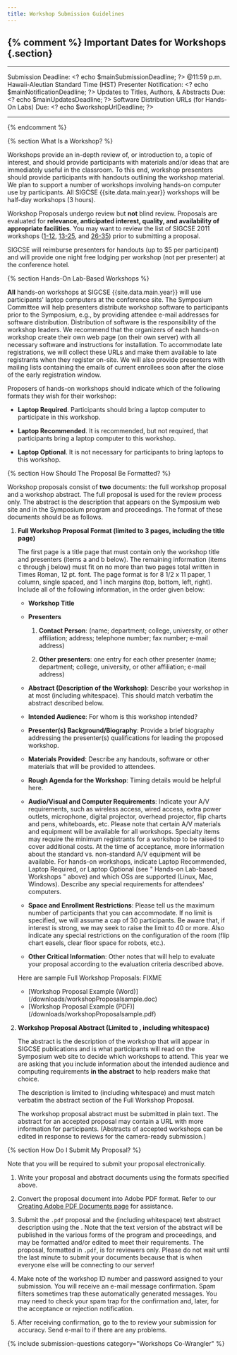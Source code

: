 ```yaml
---
title: Workshop Submission Guidelines
---
```


{% comment %}
Important Dates for Workshops {.section}
-----------------------------

  ----------------------------------------------------- ------------------------------------------
  Submission Deadline:                                  \<? echo \$mainSubmissionDeadline; ?\>
  @11:59 p.m. Hawaii-Aleutian Standard Time (HST)
  Presenter Notification:                               \<? echo \$mainNotificationDeadline; ?\>
  Updates to Titles, Authors, & Abstracts Due:          \<? echo \$mainUpdatesDeadline; ?\>
  Software Distribution URLs (for Hands-On Labs) Due:   \<? echo \$workshopUrlDeadline; ?\>
  ----------------------------------------------------- ------------------------------------------
{% endcomment %}

{% section What Is a Workshop? %}

Workshops provide an in-depth review of, or introduction to, a topic of
interest, and should provide participants with materials and/or ideas
that are immediately useful in the classroom. To this end, workshop
presenters should provide participants with handouts outlining the
workshop material. We plan to support a number of workshops involving
hands-on computer use by participants. All SIGCSE {{site.data.main.year}} workshops will be half-day workshops (3 hours).

Workshop Proposals undergo review but **not** blind review. Proposals
are evaluated for **relevance, anticipated interest, quality, and
availability of appropriate facilities**. You may want to review the
list of SIGCSE 2011 workshops
([1-12](http://db.grinnell.edu/sigcse/sigcse2011/Program/viewAcceptedDayTime.asp?timeID=119002200),
[13-25](http://db.grinnell.edu/sigcse/sigcse2011/Program/viewAcceptedDayTime.asp?timeID=319002200),
and
[26-35](http://db.grinnell.edu/sigcse/sigcse2011/Program/viewAcceptedDayTime.asp?timeID=415001800))
prior to submitting a proposal.

SIGCSE will reimburse presenters for handouts (up to \$5 per
participant) and will provide one night free lodging per workshop (not
per presenter) at the conference hotel.


{% section Hands-On Lab-Based Workshops %}

**All** hands-on workshops at SIGCSE {{site.data.main.year}} will
use participants' laptop computers at the conference site. The Symposium
Committee will help presenters distribute workshop software to
participants prior to the Symposium, e.g., by providing attendee e-mail
addresses for software distribution. Distribution of software is the
responsibility of the workshop leaders. We recommend that the organizers
of each hands-on workshop create their own web page (on their own
server) with all necessary software and instructions for installation.
To accommodate late registrations, we will collect these URLs and make
them available to late registrants when they register on-site. We will
also provide presenters with mailing lists containing the emails of
current enrollees soon after the close of the early registration window.

Proposers of hands-on workshops should indicate which of the following
formats they wish for their workshop:

-   **Laptop Required**. Participants should bring a laptop computer to
    participate in this workshop.
    
-   **Laptop Recommended**. It is recommended, but not required, that
    participants bring a laptop computer to this workshop.
    
-   **Laptop Optional**. It is not necessary for participants to bring
    laptops to this workshop.


{% section How Should The Proposal Be Formatted? %}

Workshop proposals consist of **two** documents: the full workshop
proposal and a workshop abstract. The full proposal is used for the
review process only. The abstract is the description that appears on the
Symposium web site and in the Symposium program and proceedings. The
format of these documents should be as follows.

1.  **Full Workshop Proposal Format (limited to 3 pages, including the
    title page)**

    The first page is a title page that must contain only the workshop
    title and presenters (items a and b below). The remaining
    information (items c through j below) must fit on no more than two
    pages total written in Times Roman, 12 pt. font. The page format is
    for 8 1/2 x 11 paper, 1 column, single spaced, and 1 inch margins
    (top, bottom, left, right). Include all of the following
    information, in the order given below:

    -   **Workshop Title**
    
    -   **Presenters**
    
        1.  **Contact Person**: (name; department; college, university,
            or other affiliation; address; telephone number; fax number;
            e-mail address)
            
        2.  **Other presenters**: one entry for each other presenter
            (name; department; college, university, or other
            affiliation; e-mail address)

    -   **Abstract (Description of the Workshop)**: Describe your
        workshop in at most (including whitespace). This should match
        verbatim the abstract described below.
        
    -   **Intended Audience**: For whom is this workshop intended?
    
    -   **Presenter(s) Background/Biography**: Provide a brief biography
        addressing the presenter(s) qualifications for leading the
        proposed workshop.
        
    -   **Materials Provided**: Describe any handouts, software or other
        materials that will be provided to attendees.
        
    -   **Rough Agenda for the Workshop**: Timing details would be
        helpful here.
        
    -   **Audio/Visual and Computer Requirements**: Indicate your A/V
        requirements, such as wireless access, wired access, extra power
        outlets, microphone, digital projector, overhead projector, flip
        charts and pens, whiteboards, etc. Please note that certain A/V
        materials and equipment will be available for all workshops.
        Specialty items may require the minimum registrants for a
        workshop to be raised to cover additional costs. At the time of
        acceptance, more information about the standard vs. non-standard
        A/V equipment will be available. For hands-on workshops,
        indicate Laptop Recommended, Laptop Required, or Laptop Optional
        (see " Hands-on Lab-based Workshops " above) and which OSs are
        supported (Linux, Mac, Windows). Describe any special
        requirements for attendees' computers.
        
    -   **Space and Enrollment Restrictions**: Please tell us the
        maximum number of participants that you can accommodate. If no
        limit is specified, we will assume a cap of 30 participants. Be
        aware that, if interest is strong, we may seek to raise the
        limit to 40 or more. Also indicate any special restrictions on
        the configuration of the room (flip chart easels, clear floor
        space for robots, etc.).
        
    -   **Other Critical Information**: Other notes that will help to
        evaluate your proposal according to the evaluation criteria
        described above.

    Here are sample Full Workshop Proposals: FIXME
    -   [Workshop Proposal Example
        (Word)](<?php%20echo%20$prefix%20?>/downloads/workshopProposalsample.doc)
    -   [Workshop Proposal Example
        (PDF)](<?php%20echo%20$prefix%20?>/downloads/workshopProposalsample.pdf)

2.  **Workshop Proposal Abstract (Limited to , including whitespace)**

    The abstract is the description of the workshop that will appear in
    SIGCSE publications and is what participants will read on the
    Symposium web site to decide which workshops to attend. This year we
    are asking that you include information about the intended audience
    and computing requirements **in the abstract** to help readers make
    that choice.

    The description is limited to (including whitespace) and must match
    verbatim the abstract section of the Full Workshop Proposal.

    The workshop proposal abstract must be submitted in plain text. The
    abstract for an accepted proposal may contain a URL with more
    information for participants. (Abstracts of accepted workshops can
    be edited in response to reviews for the camera-ready submission.)


{% section How Do I Submit My Proposal? %}

Note that you will be required to submit your proposal electronically.

1. Write your proposal and abstract documents using the formats
    specified above.
    
2.  Convert the proposal document into Adobe PDF format. Refer to our
    [Creating Adobe PDF Documents page](creating_pdf.html) for
    assistance.
    
3.  Submit the `.pdf` proposal and the (including whitespace) text
    abstract description using the . Note that the text version of the
    abstract will be published in the various forms of the program and
    proceedings, and may be formatted and/or edited to meet their
    requirements. The proposal, formatted in `.pdf`, is for reviewers
    only. Please do not wait until the last minute to submit your
    documents because that is when everyone else will be connecting to
    our server!
    
4.  Make note of the workshop ID number and password assigned to your
    submission. You will receive an e-mail message confirmation. Spam
    filters sometimes trap these automatically generated messages. You
    may need to check your spam trap for the confirmation and, later,
    for the acceptance or rejection notification.
5.  After receiving confirmation, go to the to review your submission
    for accuracy. Send e-mail to
    if there are any problems.

{% include submission-questions category="Workshops Co-Wrangler" %}


